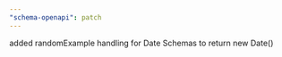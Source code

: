 ```yaml
---
"schema-openapi": patch
---
```


added randomExample handling for Date Schemas to return new Date()
